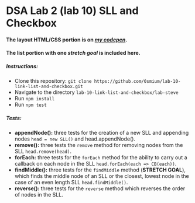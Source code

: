# DSA Lab 2 (lab 10) SLL and Checkbox

#### The layout HTML/CSS portion is on [*my codepen*](https://codepen.io/0smium/pen/rzzvqd).

#### The list portion with one *stretch goal* is included here.

##### Instructions:

- Clone this repository: `git clone https://github.com/0smium/lab-10-link-list-and-checkbox.git`
- Navigate to the directory `lab-10-link-list-and-checkbox/lab-steve`
- Run `npm install`
- Run `npm test`

##### Tests:

- **appendNode():** three tests for the creation of a new SLL and appending nodes `head = new SLL()` and head.appendNode().
- **remove():** three tests the `remove` method for removing nodes from the SLL `head.remove(head)`.
- **forEach:** three tests for the `forEach` method for the ability to carry out a callback on each node in the SLL `head.forEach(each => CB(each))`.
- **findMiddle():** three tests for the `findMiddle` method (**STRETCH GOAL**), which finds the middle node of an SLL or the closest, lowest node in the case of an even length SLL `head.findMiddle()`.
- **reverse():** three tests for the `reverse` method which reverses the order of nodes in the SLL.
